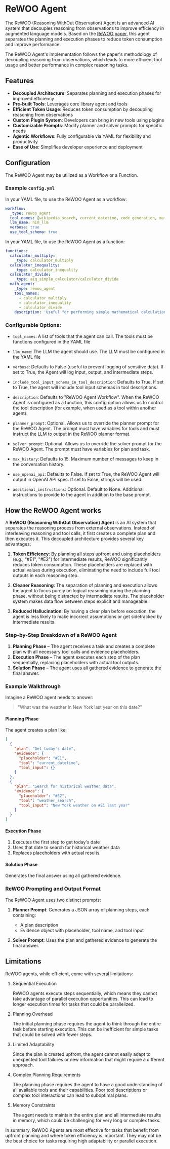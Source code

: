 <!--
SPDX-FileCopyrightText: Copyright (c) 2025, NVIDIA CORPORATION & AFFILIATES. All rights reserved.
SPDX-License-Identifier: Apache-2.0

Licensed under the Apache License, Version 2.0 (the "License");
you may not use this file except in compliance with the License.
You may obtain a copy of the License at

http://www.apache.org/licenses/LICENSE-2.0

Unless required by applicable law or agreed to in writing, software
distributed under the License is distributed on an "AS IS" BASIS,
WITHOUT WARRANTIES OR CONDITIONS OF ANY KIND, either express or implied.
See the License for the specific language governing permissions and
limitations under the License.
-->

<!--
  SPDX-FileCopyrightText: Copyright (c) 2024-2025 NVIDIA CORPORATION & AFFILIATES. All rights reserved.
  SPDX-License-Identifier: Apache-2.0
-->

# ReWOO Agent
The ReWOO (Reasoning WithOut Observation) Agent is an advanced AI system that decouples reasoning from observations to improve efficiency in augmented language models. Based on the [ReWOO paper](https://arxiv.org/abs/2305.18323), this agent separates the planning and execution phases to reduce token consumption and improve performance.

The ReWOO Agent's implementation follows the paper's methodology of decoupling reasoning from observations, which leads to more efficient tool usage and better performance in complex reasoning tasks.


## Features
- **Decoupled Architecture**: Separates planning and execution phases for improved efficiency
- **Pre-built Tools**: Leverages core library agent and tools
- **Efficient Token Usage**: Reduces token consumption by decoupling reasoning from observations
- **Custom Plugin System**: Developers can bring in new tools using plugins
- **Customizable Prompts**: Modify planner and solver prompts for specific needs
- **Agentic Workflows**: Fully configurable via YAML for flexibility and productivity
- **Ease of Use**: Simplifies developer experience and deployment


## Configuration

The ReWOO Agent may be utilized as a Workflow or a Function.

### Example `config.yml`
In your YAML file, to use the ReWOO Agent as a workflow:
```yaml
workflow:
  _type: rewoo_agent
  tool_names: [wikipedia_search, current_datetime, code_generation, math_agent]
  llm_name: nim_llm
  verbose: true
  use_tool_schema: true
```

In your YAML file, to use the ReWOO Agent as a function:
```yaml
functions:
  calculator_multiply:
    _type: calculator_multiply
  calculator_inequality:
    _type: calculator_inequality
  calculator_divide:
    _type: aiq_simple_calculator/calculator_divide
  math_agent:
    _type: rewoo_agent
    tool_names:
      - calculator_multiply
      - calculator_inequality
      - calculator_divide
    description: 'Useful for performing simple mathematical calculations.'
```

### Configurable Options:
<ul><li>

`tool_names`: A list of tools that the agent can call. The tools must be functions configured in the YAML file
</li><li>

`llm_name`: The LLM the agent should use. The LLM must be configured in the YAML file
</li><li>

`verbose`: Defaults to False (useful to prevent logging of sensitive data). If set to True, the Agent will log input, output, and intermediate steps.
</li><li>

`include_tool_input_schema_in_tool_description`: Defaults to True. If set to True, the agent will include tool input schemas in tool descriptions.
</li><li>

`description`: Defaults to "ReWOO Agent Workflow". When the ReWOO Agent is configured as a function, this config option allows us to control the tool description (for example, when used as a tool within another agent).
</li><li>

`planner_prompt`: Optional. Allows us to override the planner prompt for the ReWOO Agent. The prompt must have variables for tools and must instruct the LLM to output in the ReWOO planner format.
</li><li>

`solver_prompt`: Optional. Allows us to override the solver prompt for the ReWOO Agent. The prompt must have variables for plan and task.
</li><li>

`max_history`:  Defaults to 15. Maximum number of messages to keep in the conversation history.
</li><li>

`use_openai_api`: Defaults to False.  If set to True, the ReWOO Agent will output in OpenAI API spec. If set to False, strings will be used.
</li><li>

`additional_instructions`: Optional. Default to None. Additional instructions to provide to the agent in addition to the base prompt.
</li></ul>


## How the ReWOO Agent works

A **ReWOO (Reasoning WithOut Observation) Agent** is an AI system that separates the reasoning process from external observations. Instead of interleaving reasoning and tool calls, it first creates a complete plan and then executes it. This decoupled architecture provides several key advantages:

1. **Token Efficiency**: By planning all steps upfront and using placeholders (e.g., "#E1", "#E2") for intermediate results, ReWOO significantly reduces token consumption. These placeholders are replaced with actual values during execution, eliminating the need to include full tool outputs in each reasoning step.

2. **Cleaner Reasoning**: The separation of planning and execution allows the agent to focus purely on logical reasoning during the planning phase, without being distracted by intermediate results. The placeholder system makes data flow between steps explicit and manageable.

3. **Reduced Hallucination**: By having a clear plan before execution, the agent is less likely to make incorrect assumptions or get sidetracked by intermediate results.

### **Step-by-Step Breakdown of a ReWOO Agent**

1. **Planning Phase** – The agent receives a task and creates a complete plan with all necessary tool calls and evidence placeholders.
2. **Execution Phase** – The agent executes each step of the plan sequentially, replacing placeholders with actual tool outputs.
3. **Solution Phase** – The agent uses all gathered evidence to generate the final answer.

### Example Walkthrough

Imagine a ReWOO agent needs to answer:

> "What was the weather in New York last year on this date?"

#### Planning Phase
The agent creates a plan like:
```json
[
  {
    "plan": "Get today's date",
    "evidence": {
      "placeholder": "#E1",
      "tool": "current_datetime",
      "tool_input": {}
    }
  },
  {
    "plan": "Search for historical weather data",
    "evidence": {
      "placeholder": "#E2",
      "tool": "weather_search",
      "tool_input": "New York weather on #E1 last year"
    }
  }
]
```

#### Execution Phase
1. Executes the first step to get today's date
2. Uses that date to search for historical weather data
3. Replaces placeholders with actual results

#### Solution Phase
Generates the final answer using all gathered evidence.

### ReWOO Prompting and Output Format

The ReWOO Agent uses two distinct prompts:

1. **Planner Prompt**: Generates a JSON array of planning steps, each containing:
   - A plan description
   - Evidence object with placeholder, tool name, and tool input

2. **Solver Prompt**: Uses the plan and gathered evidence to generate the final answer.


## Limitations
ReWOO agents, while efficient, come with several limitations:
<ol>
<li> Sequential Execution

ReWOO agents execute steps sequentially, which means they cannot take advantage of parallel execution opportunities. This can lead to longer execution times for tasks that could be parallelized. </li>

<li> Planning Overhead

The initial planning phase requires the agent to think through the entire task before starting execution. This can be inefficient for simple tasks that could be solved with fewer steps. </li>

<li> Limited Adaptability

Since the plan is created upfront, the agent cannot easily adapt to unexpected tool failures or new information that might require a different approach. </li>

<li> Complex Planning Requirements

The planning phase requires the agent to have a good understanding of all available tools and their capabilities. Poor tool descriptions or complex tool interactions can lead to suboptimal plans. </li>

<li> Memory Constraints

The agent needs to maintain the entire plan and all intermediate results in memory, which could be challenging for very long or complex tasks. </li>
</ol>

In summary, ReWOO Agents are most effective for tasks that benefit from upfront planning and where token efficiency is important. They may not be the best choice for tasks requiring high adaptability or parallel execution.
